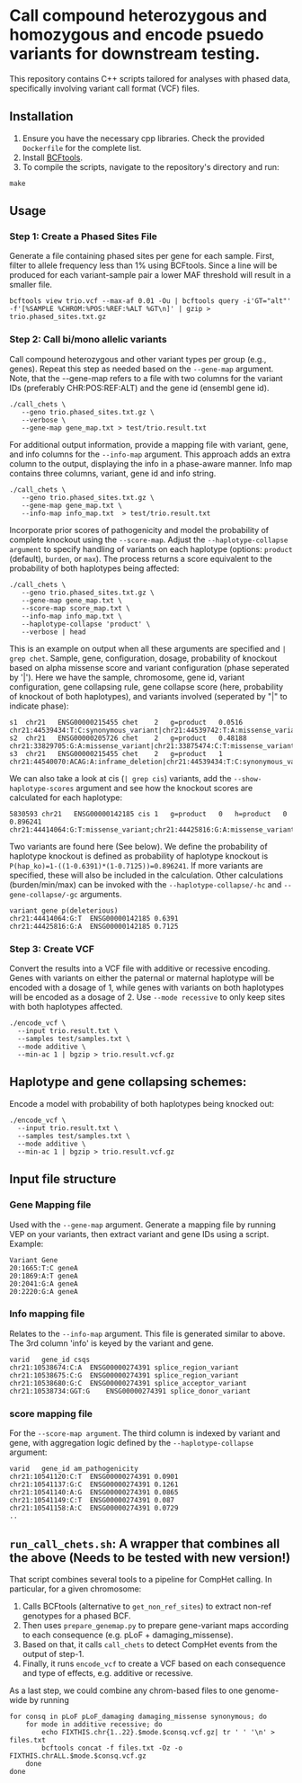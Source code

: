 # Call compound heterozygous and homozygous and encode psuedo variants for downstream testing.
This repository contains C++ scripts tailored for analyses with phased data, specifically involving variant call format (VCF) files.


## Installation
1. Ensure you have the necessary cpp libraries. Check the provided `Dockerfile` for the complete list.
2. Install [BCFtools](https://samtools.github.io/bcftools/howtos/install.html).
3. To compile the scripts, navigate to the repository's directory and run:
```
make
```

## Usage

### Step 1: Create a Phased Sites File
Generate a file containing phased sites per gene for each sample. First, filter to allele frequency less than 1% using BCFtools. Since a line will be produced for each variant-sample pair a lower MAF threshold will result in a smaller file.

```
bcftools view trio.vcf --max-af 0.01 -Ou | bcftools query -i'GT="alt"' -f'[%SAMPLE %CHROM:%POS:%REF:%ALT %GT\n]' | gzip > trio.phased_sites.txt.gz
```


### Step 2: Call bi/mono allelic variants
Call compound heterozygous and other variant types per group (e.g., genes). Repeat this step as needed based on the `--gene-map` argument. Note, that the --gene-map refers to a file with two columns for the variant IDs (preferably CHR:POS:REF:ALT) and the gene id (ensembl gene id).

```
./call_chets \
   --geno trio.phased_sites.txt.gz \
   --verbose \
   --gene-map gene_map.txt > test/trio.result.txt
```

For additional output information, provide a mapping file with variant, gene, and info columns for the `--info-map` argument. This approach adds an extra column to the output, displaying the info in a phase-aware manner. Info map contains three columns, variant, gene id and info string.

```
./call_chets \
   --geno trio.phased_sites.txt.gz \
   --gene-map gene_map.txt \
   --info-map info_map.txt  > test/trio.result.txt
```


Incorporate prior scores of pathogenicity and model the probability of complete knockout using the `--score-map`. Adjust the `--haplotype-collapse argument` to specify handling of variants on each haplotype (options: `product` (default), `burden`, or `max`). The process returns a score equivalent to the probability of both haplotypes being affected:

```
./call_chets \
   --geno trio.phased_sites.txt.gz \
   --gene-map gene_map.txt \
   --score-map score_map.txt \
   --info-map info_map.txt \
   --haplotype-collapse 'product' \
   --verbose | head
```


This is an example on output when all these arguments are specified and `| grep chet`. Sample, gene, configuration, dosage, probability of knockout based on alpha missense score and variant configuration (phase seperated by '|'). Here we have the sample, chromosome, gene id, variant configuration, gene collapsing rule, gene collapse score (here, probability of knockout of both haplotypes), and variants involved (seperated by "|" to indicate phase):
```
s1	chr21	ENSG00000215455	chet	2	g=product	0.0516	chr21:44539434:T:C:synonymous_variant|chr21:44539742:T:A:missense_variant
s2	chr21	ENSG00000205726	chet	2	g=product	0.48188	chr21:33829705:G:A:missense_variant|chr21:33875474:C:T:missense_variant
s3	chr21	ENSG00000215455	chet	2	g=product	1	chr21:44540070:ACAG:A:inframe_deletion|chr21:44539434:T:C:synonymous_variant
```
We can also take a look at cis (`| grep cis`) variants,  add the `--show-haplotype-scores` argument and see how the knockout scores are calculated for each haplotype:
```
5830593	chr21	ENSG00000142185	cis	1	g=product	0	h=product	0	0.896241	chr21:44414064:G:T:missense_variant;chr21:44425816:G:A:missense_variant
```

Two variants are found here (See below). We define the probability of haplotype knockout is defined as probability of haplotype knockout is `P(hap_ko)=1-((1-0.6391)*(1-0.7125))=0.896241`. If more variants are specified, these will also be included in the calculation. Other calculations (burden/min/max) can be invoked with the `--haplotype-collapse/-hc` and `--gene-collapse/-gc` arguments.

```
variant gene p(deleterious)
chr21:44414064:G:T	ENSG00000142185	0.6391
chr21:44425816:G:A	ENSG00000142185	0.7125
```


### Step 3: Create VCF
Convert the results into a VCF file with additive or recessive encoding. Genes with variants on either the paternal or maternal haplotype  will be encoded with a dosage of 1, while genes with variants on both haplotypes will be encoded as a dosage of 2. Use `--mode recessive` to only keep sites with both haplotypes affected.
```
./encode_vcf \
  --input trio.result.txt \
  --samples test/samples.txt \
  --mode additive \
  --min-ac 1 | bgzip > trio.result.vcf.gz
```


## Haplotype and gene collapsing schemes:
Encode a model with probability of both haplotypes being knocked out:
```
./encode_vcf \
  --input trio.result.txt \
  --samples test/samples.txt \
  --mode additive \
  --min-ac 1 | bgzip > trio.result.vcf.gz
```

## Input file structure

### Gene Mapping file
Used with the `--gene-map` argument. Generate a mapping file by running VEP on your variants, then extract variant and gene IDs using a script. Example:
```
Variant Gene
20:1665:T:C geneA
20:1869:A:T geneA
20:2041:G:A geneA
20:2220:G:A geneA
```

### Info mapping file
Relates to  the `--info-map` argument. This file is generated similar to above. The 3rd column 'info' is keyed by the variant and gene.
```
varid	gene_id	csqs
chr21:10538674:C:A	ENSG00000274391	splice_region_variant
chr21:10538675:C:G	ENSG00000274391	splice_region_variant
chr21:10538680:G:C	ENSG00000274391	splice_acceptor_variant
chr21:10538734:GGT:G	ENSG00000274391	splice_donor_variant
```

### score mapping file
For the `--score-map argument`. The third column is indexed by variant and gene, with aggregation logic defined by the `--haplotype-collapse` argument:
```
varid	gene_id	am_pathogenicity
chr21:10541120:C:T	ENSG00000274391	0.0901
chr21:10541137:G:C	ENSG00000274391	0.1261
chr21:10541140:A:G	ENSG00000274391	0.0865
chr21:10541149:C:T	ENSG00000274391	0.087
chr21:10541158:A:C	ENSG00000274391	0.0729
..
```



## `run_call_chets.sh`: A wrapper that combines all the above (Needs to be tested with new version!)
That script combines several tools to a pipeline for CompHet calling. In particular, for a given chromosome:
1. Calls BCFtools (alternative to `get_non_ref_sites`) to extract non-ref genotypes for a phased BCF.
2. Then uses `prepare_genemap.py` to prepare gene-variant maps according to each consequence (e.g. pLoF + damaging_missense).
3. Based on that, it calls `call_chets` to detect CompHet events from the output of step-1.
4. Finally, it runs `encode_vcf` to create a VCF based on each consequence and type of effects, e.g. additive or recessive.

As a last step, we could combine any chrom-based files to one genome-wide by running
```
for consq in pLoF pLoF_damaging damaging_missense synonymous; do
    for mode in additive recessive; do
        echo FIXTHIS.chr{1..22}.$mode.$consq.vcf.gz| tr ' ' '\n' > files.txt
        bcftools concat -f files.txt -Oz -o FIXTHIS.chrALL.$mode.$consq.vcf.gz
    done
done
```

